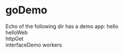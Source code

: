 # goDemo

Echo of the following dir has a demo app:
	hello		
	helloWeb	
	httpGet		
	interfaceDemo
	workers
